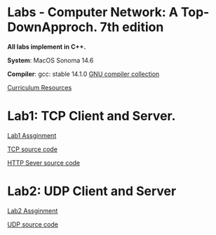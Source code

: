 # Labs - Computer Network: A Top-DownApproch. 7th edition

**All labs implement in C++.**

**System**: MacOS Sonoma 14.6

**Compiler**: gcc: stable 14.1.0 [GNU compiler collection](https://gcc.gnu.org/)

[Curriculum Resources](https://media.pearsoncmg.com/aw/ecs_kurose_compnetwork_7/cw/)

# Lab1: TCP Client and Server. 
[Lab1 Assginment](./Lab1/WebServer.pdf)

[TCP source code](./Lab1/TCP/src/)

[HTTP Sever source code](./Lab1/HTTP/)


# Lab2: UDP Client and Server
[Lab2 Assginment](./Lab2/Lab2-UDP%20Pinger.pdf)

[UDP source code](./Lab2/UDP/src/)
